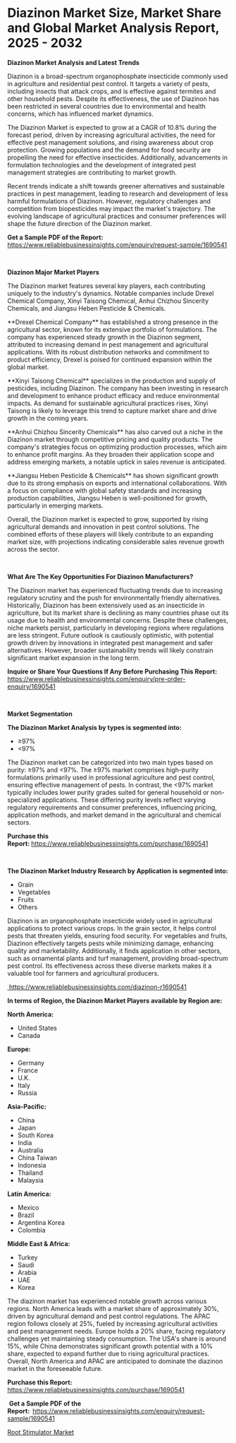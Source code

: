 <p><h1>Diazinon Market Size, Market Share and Global Market Analysis Report, 2025 - 2032</h1></p><p><strong>Diazinon Market Analysis and Latest Trends</strong></p>
<p><p>Diazinon is a broad-spectrum organophosphate insecticide commonly used in agriculture and residential pest control. It targets a variety of pests, including insects that attack crops, and is effective against termites and other household pests. Despite its effectiveness, the use of Diazinon has been restricted in several countries due to environmental and health concerns, which has influenced market dynamics.</p><p>The Diazinon Market is expected to grow at a CAGR of 10.8% during the forecast period, driven by increasing agricultural activities, the need for effective pest management solutions, and rising awareness about crop protection. Growing populations and the demand for food security are propelling the need for effective insecticides. Additionally, advancements in formulation technologies and the development of integrated pest management strategies are contributing to market growth.</p><p>Recent trends indicate a shift towards greener alternatives and sustainable practices in pest management, leading to research and development of less harmful formulations of Diazinon. However, regulatory challenges and competition from biopesticides may impact the market's trajectory. The evolving landscape of agricultural practices and consumer preferences will shape the future direction of the Diazinon market.</p></p>
<p><strong>Get a Sample PDF of the Report:&nbsp;</strong> <a href="https://www.reliablebusinessinsights.com/enquiry/request-sample/1690541?utm_campaign=2789&utm_medium=2&utm_source=Github&utm_content=ia&utm_term=30032025&utm_id=diazinon">https://www.reliablebusinessinsights.com/enquiry/request-sample/1690541</a></p>
<p>&nbsp;</p>
<p><strong>Diazinon Major Market Players</strong></p>
<p><p>The Diazinon market features several key players, each contributing uniquely to the industry's dynamics. Notable companies include Drexel Chemical Company, Xinyi Taisong Chemical, Anhui Chizhou Sincerity Chemicals, and Jiangsu Heben Pesticide & Chemicals.</p><p>**Drexel Chemical Company** has established a strong presence in the agricultural sector, known for its extensive portfolio of formulations. The company has experienced steady growth in the Diazinon segment, attributed to increasing demand in pest management and agricultural applications. With its robust distribution networks and commitment to product efficiency, Drexel is poised for continued expansion within the global market.</p><p>**Xinyi Taisong Chemical** specializes in the production and supply of pesticides, including Diazinon. The company has been investing in research and development to enhance product efficacy and reduce environmental impacts. As demand for sustainable agricultural practices rises, Xinyi Taisong is likely to leverage this trend to capture market share and drive growth in the coming years.</p><p>**Anhui Chizhou Sincerity Chemicals** has also carved out a niche in the Diazinon market through competitive pricing and quality products. The company's strategies focus on optimizing production processes, which aim to enhance profit margins. As they broaden their application scope and address emerging markets, a notable uptick in sales revenue is anticipated.</p><p>**Jiangsu Heben Pesticide & Chemicals** has shown significant growth due to its strong emphasis on exports and international collaborations. With a focus on compliance with global safety standards and increasing production capabilities, Jiangsu Heben is well-positioned for growth, particularly in emerging markets.</p><p>Overall, the Diazinon market is expected to grow, supported by rising agricultural demands and innovation in pest control solutions. The combined efforts of these players will likely contribute to an expanding market size, with projections indicating considerable sales revenue growth across the sector.</p></p>
<p>&nbsp;</p>
<p><strong>What Are The Key Opportunities For Diazinon Manufacturers?</strong></p>
<p><p>The Diazinon market has experienced fluctuating trends due to increasing regulatory scrutiny and the push for environmentally friendly alternatives. Historically, Diazinon has been extensively used as an insecticide in agriculture, but its market share is declining as many countries phase out its usage due to health and environmental concerns. Despite these challenges, niche markets persist, particularly in developing regions where regulations are less stringent. Future outlook is cautiously optimistic, with potential growth driven by innovations in integrated pest management and safer alternatives. However, broader sustainability trends will likely constrain significant market expansion in the long term.</p></p>
<p><strong>Inquire or Share Your Questions If Any Before Purchasing This Report:</strong> <a href="https://www.reliablebusinessinsights.com/enquiry/pre-order-enquiry/1690541?utm_campaign=2789&utm_medium=2&utm_source=Github&utm_content=ia&utm_term=30032025&utm_id=diazinon">https://www.reliablebusinessinsights.com/enquiry/pre-order-enquiry/1690541</a></p>
<p>&nbsp;</p>
<p><strong>Market Segmentation</strong></p>
<p><strong>The Diazinon Market Analysis by types is segmented into:</strong></p>
<p><ul><li>≥97%</li><li><97%</li></ul></p>
<p><p>The Diazinon market can be categorized into two main types based on purity: ≥97% and <97%. The ≥97% market comprises high-purity formulations primarily used in professional agriculture and pest control, ensuring effective management of pests. In contrast, the <97% market typically includes lower purity grades suited for general household or non-specialized applications. These differing purity levels reflect varying regulatory requirements and consumer preferences, influencing pricing, application methods, and market demand in the agricultural and chemical sectors.</p></p>
<p><strong>Purchase this Report:&nbsp;</strong><a href="https://www.reliablebusinessinsights.com/purchase/1690541?utm_campaign=2789&utm_medium=2&utm_source=Github&utm_content=ia&utm_term=30032025&utm_id=diazinon">https://www.reliablebusinessinsights.com/purchase/1690541</a></p>
<p>&nbsp;</p>
<p><strong>The Diazinon Market Industry Research by Application is segmented into:</strong></p>
<p><ul><li>Grain</li><li>Vegetables</li><li>Fruits</li><li>Others</li></ul></p>
<p><p>Diazinon is an organophosphate insecticide widely used in agricultural applications to protect various crops. In the grain sector, it helps control pests that threaten yields, ensuring food security. For vegetables and fruits, Diazinon effectively targets pests while minimizing damage, enhancing quality and marketability. Additionally, it finds application in other sectors, such as ornamental plants and turf management, providing broad-spectrum pest control. Its effectiveness across these diverse markets makes it a valuable tool for farmers and agricultural producers.</p></p>
<p><a href="https://www.reliablebusinessinsights.com/diazinon-r1690541?utm_campaign=2789&utm_medium=2&utm_source=Github&utm_content=ia&utm_term=30032025&utm_id=diazinon">&nbsp;https://www.reliablebusinessinsights.com/diazinon-r1690541</a></p>
<p><strong>In terms of Region, the Diazinon Market Players available by Region are:</strong></p>
<p>
    <p> <strong> North America: </strong>
        <ul>
            <li>United States</li>
            <li>Canada</li>
        </ul>
        </p> 
    <p> <strong> Europe: </strong>
        <ul>
            <li>Germany</li>
            <li>France</li>
            <li>U.K.</li>
            <li>Italy</li>
            <li>Russia</li>
        </ul>
        </p> 
    <p> <strong> Asia-Pacific: </strong>
        <ul>
            <li>China</li>
            <li>Japan</li>
            <li>South Korea</li>
            <li>India</li>
            <li>Australia</li>
            <li>China Taiwan</li>
            <li>Indonesia</li>
            <li>Thailand</li>
            <li>Malaysia</li>
        </ul>
        </p> 
    <p> <strong> Latin America: </strong>
        <ul>
            <li>Mexico</li>
            <li>Brazil</li>
            <li>Argentina Korea</li>
            <li>Colombia</li>
        </ul>
        </p> 
    <p> <strong> Middle East & Africa: </strong>
        <ul>
            <li>Turkey</li>
            <li>Saudi</li>
            <li>Arabia</li>
            <li>UAE</li>
            <li>Korea</li>
        </ul>
    </p>
    </p>
<p><p>The diazinon market has experienced notable growth across various regions. North America leads with a market share of approximately 30%, driven by agricultural demand and pest control regulations. The APAC region follows closely at 25%, fueled by increasing agricultural activities and pest management needs. Europe holds a 20% share, facing regulatory challenges yet maintaining steady consumption. The USA's share is around 15%, while China demonstrates significant growth potential with a 10% share, expected to expand further due to rising agricultural practices. Overall, North America and APAC are anticipated to dominate the diazinon market in the foreseeable future.</p></p>
<p><strong>Purchase this Report: </strong><a href="https://www.reliablebusinessinsights.com/purchase/1690541?utm_campaign=2789&utm_medium=2&utm_source=Github&utm_content=ia&utm_term=30032025&utm_id=diazinon">https://www.reliablebusinessinsights.com/purchase/1690541</a></p>
<p>&nbsp;<strong>Get a Sample PDF of the Report:&nbsp;&nbsp;</strong><a href="https://www.reliablebusinessinsights.com/enquiry/request-sample/1690541?utm_campaign=2789&utm_medium=2&utm_source=Github&utm_content=ia&utm_term=30032025&utm_id=diazinon">https://www.reliablebusinessinsights.com/enquiry/request-sample/1690541</a></p>
<p><strong></strong></p>
<p><p><a href="https://github.com/vilehoaguy/Market-Research-Report-List-1/blob/main/root-stimulator-market.md?utm_campaign=2789&utm_medium=2&utm_source=Github&utm_content=ia&utm_term=30032025&utm_id=diazinon">Root Stimulator Market</a></p></p>